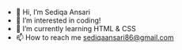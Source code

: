 - 👋 Hi, I’m Sediqa Ansari
- 👀 I’m interested in coding!
- 🌱 I’m currently learning HTML & CSS
- 📫 How to reach me sediqaansari86@gmail.com

<!---
hd-07s/hd-07s is a ✨ special ✨ repository because its `README.md` (this file) appears on your GitHub profile.
You can click the Preview link to take a look at your changes.
--->
